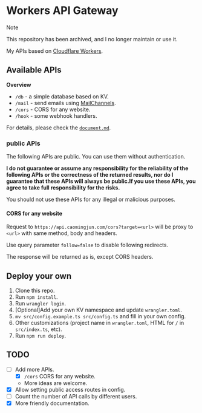 # Workers API Gateway

> [!NOTE]
> This repository has been archived, and I no longer maintain or use it.

My APIs based on [Cloudflare Workers](https://workers.cloudflare.com/).

## Available APIs

**Overview**

* `/db` - a simple database based on KV.
* `/mail` - send emails using [MailChannels](https://mailchannels.com/).
* `/cors` - CORS for any website.
* `/hook` - some webhook handlers.

For details, please check the [`document.md`](./document.md).

### public APIs

The following APIs are public. You can use them without authentication.

**I do not guarantee or assume any responsibility for the reliability of the following APIs or the correctness of the returned results, nor do I guarantee that these APIs will always be public.If you use these APIs, you agree to take full responsibility for the risks.**

You should not use these APIs for any illegal or malicious purposes.

#### CORS for any website

Request to `https://api.caomingjun.com/cors?target=<url>` will be proxy to `<url>` with same method, body and headers.

Use query parameter `follow=false` to disable following redirects.

The response will be returned as is, except CORS headers.

## Deploy your own

1. Clone this repo.
2. Run `npm install`.
3. Run `wrangler login`.
4. [Optional]Add your own KV namespace and update `wrangler.toml`.
5. `mv src/config.example.ts src/config.ts` and fill in your own config.
6. Other customizations (project name in `wrangler.toml`, HTML for `/` in `src/index.ts`, etc).
7. Run `npm run deploy`.

## TODO

* [ ] Add more APIs.
    * [x] `/cors` CORS for any website.
    * More ideas are welcome.
* [x] Allow setting public access routes in config.
* [ ] Count the number of API calls by different users.
* [x] More friendly documentation.
